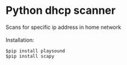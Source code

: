 # Python dhcp scanner
Scans for specific ip address in home network <br />
<br />
Installation:<br />
```console
$pip install playsound
$pip install scapy
```
